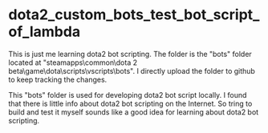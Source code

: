 # dota2_custom_bots_test_bot_script_of_lambda
This is just me learning dota2 bot scripting. 
The folder is the "bots" folder located at "steamapps\common\dota 2 beta\game\dota\scripts\vscripts\bots".
I directly upload the folder to github to keep tracking the changes.

This "bots" folder is used for developing dota2 bot script locally. I found that there is little info about dota2 bot scripting on the Internet. So tring to build and test it myself sounds like a good idea for learning about dota2 bot scripting.
